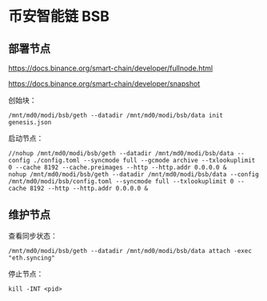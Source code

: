 # 币安智能链 BSB

## 部署节点

https://docs.binance.org/smart-chain/developer/fullnode.html

https://docs.binance.org/smart-chain/developer/snapshot

创始块：

    /mnt/md0/modi/bsb/geth --datadir /mnt/md0/modi/bsb/data init genesis.json

启动节点：

    //nohup /mnt/md0/modi/bsb/geth --datadir /mnt/md0/modi/bsb/data --config ./config.toml --syncmode full --gcmode archive --txlookuplimit 0 --cache 8192 --cache.preimages --http --http.addr 0.0.0.0 &
    nohup /mnt/md0/modi/bsb/geth --datadir /mnt/md0/modi/bsb/data --config /mnt/md0/modi/bsb/config.toml --syncmode full --txlookuplimit 0 --cache 8192 --http --http.addr 0.0.0.0 &

## 维护节点

查看同步状态：

    /mnt/md0/modi/bsb/geth --datadir /mnt/md0/modi/bsb/data attach -exec "eth.syncing"

停止节点：

    kill -INT <pid>

